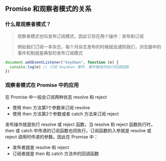 ## Promise 和观察者模式的关系

### 什么是观察者模式？
> 观察者模式也叫发布订阅模式，因此它存在两个操作：发布和订阅
>
> 例如我们订阅一本杂志，每个月杂志发布的时候就会通知我们，浏览器中的事件机制就是典型的发布订阅模式

```js
document.addEventListener("keydown", function (e) {
  console.log(e) // 订阅 keydown 事件，事件触发时执行回调函数
})
```

### 观察者模式在 Promise 中的应用

在 Promise 中一般会订阅两种状态 resolve 和 reject

- 使用 then 方法第1个参数来订阅 resolve
- 使用 then 方法第2个参数或者 catch 方法来订阅 reject

发布操作就是执行 resolve 或 reject 函数，当 resolve 和 reject 函数执行时，then 或 catch 中传递的订阅函数也将执行，订阅函数的入参就是 resolve 或 reject 调用时传递的参数。因此在 Promise 中：

- 发布者就是 resolve 和 reject
- 订阅者就是 then 和 catch 方法中的回调函数



